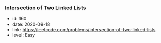 ### Intersection of Two Linked Lists

* id: 160
* date: 2020-09-18
* link: https://leetcode.com/problems/intersection-of-two-linked-lists
* level: Easy
